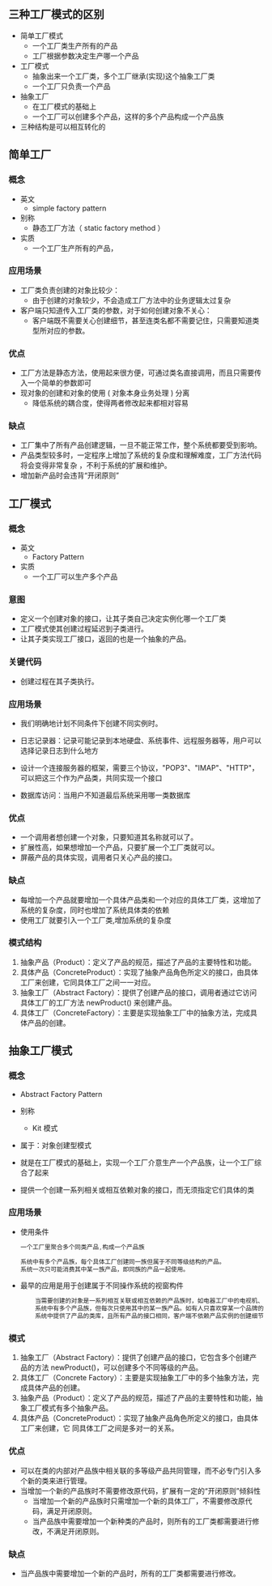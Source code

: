 ## 三种工厂模式的区别

*   简单工厂模式
    *   一个工厂类生产所有的产品
    *   工厂根据参数决定生产哪一个产品
*   工厂模式
    *   抽象出来一个工厂类，多个工厂继承(实现)这个抽象工厂类
    *   一个工厂只负责一个产品
*   抽象工厂
    *   在工厂模式的基础上
    *   一个工厂可以创建多个产品，这样的多个产品构成一个产品族
*   三种结构是可以相互转化的



## 简单工厂

### 概念

* 英文
    * simple factory pattern
* 别称
    *   静态工厂方法（ static factory method ）
* 实质
    * 一个工厂生产所有的产品，

### 应用场景

  *  工厂类负责创建的对象比较少：
     * 由于创建的对象较少，不会造成工厂方法中的业务逻辑太过复杂 
  *  客户端只知道传入工厂类的参数，对于如何创建对象不关心：
     * 客户端既不需要关心创建细节，甚至连类名都不需要记住，只需要知道类型所对应的参数。 

### 优点

*   工厂方法是静态方法，使用起来很方便，可通过类名直接调用，而且只需要传入一个简单的参数即可 
*   现对象的创建和对象的使用 ( 对象本身业务处理 ) 分离
    *   降低系统的耦合度，使得两者修改起来都相对容易

### 缺点

*   工厂集中了所有产品创建逻辑，一旦不能正常工作，整个系统都要受到影响。
*   产品类型较多时，一定程序上增加了系统的复杂度和理解难度，工厂方法代码将会变得非常复杂 ，不利于系统的扩展和维护。
*   增加新产品时会违背“开闭原则”



## 工厂模式

### 概念

*   英文
    *   Factory Pattern
*   实质
    *   一个工厂可以生产多个产品



### 意图

*   定义一个创建对象的接口，让其子类自己决定实例化哪一个工厂类
*   工厂模式使其创建过程延迟到子类进行。
*   让其子类实现工厂接口，返回的也是一个抽象的产品。

### 关键代码

*   创建过程在其子类执行。

### 应用场景

*   我们明确地计划不同条件下创建不同实例时。

*   日志记录器：记录可能记录到本地硬盘、系统事件、远程服务器等，用户可以选择记录日志到什么地方

*   设计一个连接服务器的框架，需要三个协议，"POP3"、"IMAP"、"HTTP"，可以把这三个作为产品类，共同实现一个接口

*   数据库访问：当用户不知道最后系统采用哪一类数据库

    

    



### 优点

*   一个调用者想创建一个对象，只要知道其名称就可以了。  
*   扩展性高，如果想增加一个产品，只要扩展一个工厂类就可以。 
*   屏蔽产品的具体实现，调用者只关心产品的接口。

### 缺点

*   每增加一个产品就要增加一个具体产品类和一个对应的具体工厂类，这增加了系统的复杂度，同时也增加了系统具体类的依赖
*   使用工厂就要引入一个工厂类,增加系统的复杂度

### 模式结构

1.  抽象产品（Product）：定义了产品的规范，描述了产品的主要特性和功能。
2.  具体产品（ConcreteProduct）：实现了抽象产品角色所定义的接口，由具体工厂来创建，它同具体工厂之间一一对应。
3.  抽象工厂（Abstract Factory）：提供了创建产品的接口，调用者通过它访问具体工厂的工厂方法 newProduct() 来创建产品。
4.  具体工厂（ConcreteFactory）：主要是实现抽象工厂中的抽象方法，完成具体产品的创建。



## 抽象工厂模式

### 概念

*   Abstract Factory Pattern 
*   别称

    *  Kit 模式 
*   属于：对象创建型模式
*   就是在工厂模式的基础上，实现一个工厂介意生产一个产品族，让一个工厂综合了起来



*   提供一个创建一系列相关或相互依赖对象的接口，而无须指定它们具体的类 



### 应用场景

*   使用条件

    ```go
    一个工厂里聚合多个同类产品,构成一个产品族
    
    系统中有多个产品族，每个具体工厂创建同一族但属于不同等级结构的产品。
    系统一次只可能消费其中某一族产品，即同族的产品一起使用。
    ```

    

*   最早的应用是用于创建属于不同操作系统的视窗构件

    ```go
        当需要创建的对象是一系列相互关联或相互依赖的产品族时，如电器工厂中的电视机、洗衣机、空调等。
        系统中有多个产品族，但每次只使用其中的某一族产品。如有人只喜欢穿某一个品牌的衣服和鞋。
        系统中提供了产品的类库，且所有产品的接口相同，客户端不依赖产品实例的创建细节和内部结构。
    ```

    

    

### 模式

1.  抽象工厂（Abstract Factory）：提供了创建产品的接口，它包含多个创建产品的方法 newProduct()，可以创建多个不同等级的产品。
2.  具体工厂（Concrete Factory）：主要是实现抽象工厂中的多个抽象方法，完成具体产品的创建。
3.  抽象产品（Product）：定义了产品的规范，描述了产品的主要特性和功能，抽象工厂模式有多个抽象产品。
4.  具体产品（ConcreteProduct）：实现了抽象产品角色所定义的接口，由具体工厂来创建，它 同具体工厂之间是多对一的关系。



### 优点

*   可以在类的内部对产品族中相关联的多等级产品共同管理，而不必专门引入多个新的类来进行管理。
*   当增加一个新的产品族时不需要修改原代码，扩展有一定的“开闭原则”倾斜性
    *   当增加一个新的产品族时只需增加一个新的具体工厂，不需要修改原代码，满足开闭原则。
    *   当产品族中需要增加一个新种类的产品时，则所有的工厂类都需要进行修改，不满足开闭原则。

### 缺点

*   当产品族中需要增加一个新的产品时，所有的工厂类都需要进行修改。





